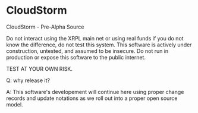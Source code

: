 # CloudStorm
CloudStorm - Pre-Alpha Source

Do not interact using the XRPL main net or using real funds if you do not know the difference, do not test this system. This software is actively under construction, untested, and assumed to be insecure.
Do not run in production or expose this software to the public internet.

TEST AT YOUR OWN RISK.

Q: why release it?

A: This software's developement will continue here using proper change records and update notations as we roll out into a proper open source model.
